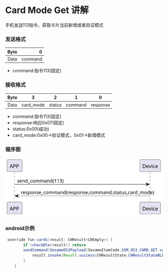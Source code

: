 # Card Mode Get 讲解
手机发送113指令，获取卡片当前新增或者验证模式
### 发送格式

|  Byte  |       0 |
|:------:|-------:|
| Data   |  command |

- command:指令113(固定)




### 接收格式

| Byte  |     3    |   2 |   1   |     0      |
|:---:|:-------:|:-----:|:----:|:-----:|
| Data | card_mode|  status | command |response   |
- command:指令113(固定)
- response:响应0x07(固定)
- status:0x00(成功)
- card_mode:0x00->验证模式，0x01->新增模式


### 循序图
![icon](card_model_get.svg)





### android示例
``` java
 override fun cards(result: CHResult<CHEmpty>) {
        if (checkBle(result)) return
        sendCommand(SesameOS3Payload(SesameItemCode.SSM_OS3_CARD_GET.value, byteArrayOf())) { res ->
            result.invoke(Result.success(CHResultState.CHResultStateBLE(CHEmpty())))
        }
    }
```
